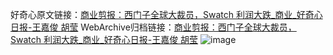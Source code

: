 好奇心原文链接：[商业剪报：西门子全球大裁员，Swatch 利润大跌_商业_好奇心日报-王嘉俊 胡莹](https://www.qdaily.com/articles/5972.html)
WebArchive归档链接：[商业剪报：西门子全球大裁员，Swatch 利润大跌_商业_好奇心日报-王嘉俊 胡莹](http://web.archive.org/web/20190623165739/https://www.qdaily.com/articles/5972.html)
![image](http://ww3.sinaimg.cn/large/007d5XDply1g3whecq1b2j30u03v7kjl)